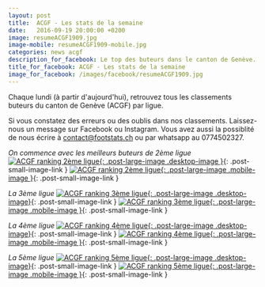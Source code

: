 ```yaml
---
layout: post
title:  ACGF - Les stats de la semaine
date:   2016-09-19 20:00:00 +0200
image: resumeACGF1909.jpg
image-mobile: resumeACGF1909-mobile.jpg
categories: news acgf
description_for_facebook: Le top des buteurs dans le canton de Genève.
title_for_facebook: ACGF - Les stats de la semaine
image_for_facebook: /images/facebook/resumeACGF1909.jpg
---
```

Chaque lundi (à partir d'aujourd'hui), retrouvez tous les classements buteurs du canton de Genève (ACGF) par ligue.

Si vous constatez des erreurs ou des oublis dans nos classements. Laissez-nous un message sur Facebook ou Instagram. Vous avez aussi la possiblité de nous écrire à contact@footstats.ch ou par whatsapp au 0774502327.

_On commence avec les meilleurs buteurs de 2ème ligue_
[![ACGF ranking 2ème ligue]({{site.url}}/images/posts/rankings/resumeACGF21909.jpg){: .post-large-image .desktop-image }]({{site.url}}/images/posts/rankings/resumeACGF21909.jpg){: .post-small-image-link }
[![ACGF ranking 2ème ligue]({{site.url}}/images/posts/rankings/resumeACGF21909-mobile.jpg){: .post-large-image .mobile-image }]({{site.url}}/images/posts/rankings/resumeACGF21909-mobile.jpg){: .post-small-image-link }

_La 3ème ligue_
[![ACGF ranking 3ème ligue]({{site.url}}/images/posts/rankings/resumeACGF31909.jpg){: .post-large-image .desktop-image}]({{site.url}}/images/posts/rankings/resumeACGF31909.jpg){: .post-small-image-link }
[![ACGF ranking 3ème ligue]({{site.url}}/images/posts/rankings/resumeACGF31909-mobile.jpg){: .post-large-image .mobile-image }]({{site.url}}/images/posts/rankings/resumeACGF31909-mobile.jpg){: .post-small-image-link }

_La 4ème ligue_
[![ACGF ranking 4ème ligue]({{site.url}}/images/posts/rankings/resumeACGF41909.jpg){: .post-large-image .desktop-image}]({{site.url}}/images/posts/rankings/resumeACGF41909.jpg){: .post-small-image-link }
[![ACGF ranking 4ème ligue]({{site.url}}/images/posts/rankings/resumeACGF41909-mobile.jpg){: .post-large-image .mobile-image }]({{site.url}}/images/posts/rankings/resumeACGF41909-mobile.jpg){: .post-small-image-link }

_La 5ème ligue_
[![ACGF ranking 5ème ligue]({{site.url}}/images/posts/rankings/resumeACGF51909.jpg){: .post-large-image .desktop-image}]({{site.url}}/images/posts/rankings/resumeACGF51909.jpg){: .post-small-image-link }
[![ACGF ranking 5ème ligue]({{site.url}}/images/posts/rankings/resumeACGF51909-mobile.jpg){: .post-large-image .mobile-image }]({{site.url}}/images/posts/rankings/resumeACGF51909-mobile.jpg){: .post-small-image-link }